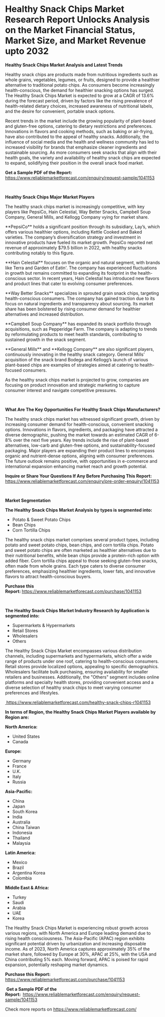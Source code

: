 <p><h1>Healthy Snack Chips Market Research Report Unlocks Analysis on the Market Financial Status, Market Size, and Market Revenue upto 2032</h1></p><p><strong>Healthy Snack Chips Market Analysis and Latest Trends</strong></p>
<p><p>Healthy snack chips are products made from nutritious ingredients such as whole grains, vegetables, legumes, or fruits, designed to provide a healthier alternative to traditional potato chips. As consumers become increasingly health-conscious, the demand for healthier snacking options has surged. The Healthy Snack Chips Market is expected to grow at a CAGR of 13.6% during the forecast period, driven by factors like the rising prevalence of health-related dietary choices, increased awareness of nutritional labels, and the desire for convenient, portable snack options.</p><p>Recent trends in the market include the growing popularity of plant-based and gluten-free options, catering to dietary restrictions and preferences. Innovations in flavors and cooking methods, such as baking or air-frying, have also contributed to the appeal of healthy snacks. Additionally, the influence of social media and the health and wellness community has led to increased visibility for brands that emphasize cleaner ingredients and sustainable sourcing. As more consumers seek snacks that align with their health goals, the variety and availability of healthy snack chips are expected to expand, solidifying their position in the overall snack food market.</p></p>
<p><strong>Get a Sample PDF of the Report:&nbsp;</strong> <a href="https://www.reliablemarketforecast.com/enquiry/request-sample/1041153?utm_campaign=2124&utm_medium=2&utm_source=Github&utm_content=ia&utm_term=14022025&utm_id=healthy-snack-chips">https://www.reliablemarketforecast.com/enquiry/request-sample/1041153</a></p>
<p>&nbsp;</p>
<p><strong>Healthy Snack Chips Major Market Players</strong></p>
<p><p>The healthy snack chips market is increasingly competitive, with key players like PepsiCo, Hain Celestial, Way Better Snacks, Campbell Soup Company, General Mills, and Kellogg Company vying for market share.</p><p>**PepsiCo** holds a significant position through its subsidiary, Lay’s, which offers various healthier options, including Kettle Cooked and Baked varieties. The company’s diversification strategy and investment in innovative products have fueled its market growth. PepsiCo reported net revenue of approximately $79.5 billion in 2022, with healthy snacks contributing notably to this figure.</p><p>**Hain Celestial** focuses on the organic and natural segment, with brands like Terra and Garden of Eatin'. The company has experienced fluctuations in growth but remains committed to expanding its footprint in the health-conscious sector. In recent years, Hain Celestial has introduced new flavors and product lines that cater to evolving consumer preferences.</p><p>**Way Better Snacks** specializes in sprouted grain snack chips, targeting health-conscious consumers. The company has gained traction due to its focus on natural ingredients and transparency about sourcing. Its market share has been bolstered by rising consumer demand for healthier alternatives and increased distribution.</p><p>**Campbell Soup Company** has expanded its snack portfolio through acquisitions, such as Pepperidge Farm. The company is adapting to trends by reformulating products to meet health standards, contributing to sustained growth in the snack segment.</p><p>**General Mills** and **Kellogg Company** are also significant players, continuously innovating in the healthy snack category. General Mills’ acquisition of the snack brand Bodega and Kellogg’s launch of various plant-based chips are examples of strategies aimed at catering to health-focused consumers.</p><p>As the healthy snack chips market is projected to grow, companies are focusing on product innovation and strategic marketing to capture consumer interest and navigate competitive pressures.</p></p>
<p>&nbsp;</p>
<p><strong>What Are The Key Opportunities For Healthy Snack Chips Manufacturers?</strong></p>
<p><p>The healthy snack chips market has witnessed significant growth, driven by increasing consumer demand for health-conscious, convenient snacking options. Innovations in flavors, ingredients, and packaging have attracted a diverse demographic, pushing the market towards an estimated CAGR of 6-8% over the next five years. Key trends include the rise of plant-based alternatives, low-carb and gluten-free options, and sustainability-focused packaging. Major players are expanding their product lines to encompass organic and nutrient-dense options, aligning with consumer preferences. The future outlook remains positive, with opportunities in e-commerce and international expansion enhancing market reach and growth potential.</p></p>
<p><strong>Inquire or Share Your Questions If Any Before Purchasing This Report:</strong> <a href="https://www.reliablemarketforecast.com/enquiry/pre-order-enquiry/1041153?utm_campaign=2124&utm_medium=2&utm_source=Github&utm_content=ia&utm_term=14022025&utm_id=healthy-snack-chips">https://www.reliablemarketforecast.com/enquiry/pre-order-enquiry/1041153</a></p>
<p>&nbsp;</p>
<p><strong>Market Segmentation</strong></p>
<p><strong>The Healthy Snack Chips Market Analysis by types is segmented into:</strong></p>
<p><ul><li>Potato & Sweet Potato Chips</li><li>Bean Chips</li><li>Corn Tortilla Chips</li></ul></p>
<p><p>The healthy snack chips market comprises several product types, including potato and sweet potato chips, bean chips, and corn tortilla chips. Potato and sweet potato chips are often marketed as healthier alternatives due to their nutritional benefits, while bean chips provide a protein-rich option with added fiber. Corn tortilla chips appeal to those seeking gluten-free snacks, often made from whole grains. Each type caters to diverse consumer preferences, emphasizing healthier ingredients, lower fats, and innovative flavors to attract health-conscious buyers.</p></p>
<p><strong>Purchase this Report:&nbsp;</strong><a href="https://www.reliablemarketforecast.com/purchase/1041153?utm_campaign=2124&utm_medium=2&utm_source=Github&utm_content=ia&utm_term=14022025&utm_id=healthy-snack-chips">https://www.reliablemarketforecast.com/purchase/1041153</a></p>
<p>&nbsp;</p>
<p><strong>The Healthy Snack Chips Market Industry Research by Application is segmented into:</strong></p>
<p><ul><li>Supermarkets & Hypermarkets</li><li>Retail Stores</li><li>Wholesalers</li><li>Others</li></ul></p>
<p><p>The Healthy Snack Chips Market encompasses various distribution channels, including supermarkets and hypermarkets, which offer a wide range of products under one roof, catering to health-conscious consumers. Retail stores provide localized options, appealing to specific demographics. Wholesalers facilitate bulk purchasing, ensuring availability for smaller retailers and businesses. Additionally, the "Others" segment includes online platforms and specialty health stores, providing convenient access and a diverse selection of healthy snack chips to meet varying consumer preferences and lifestyles.</p></p>
<p><a href="https://www.reliablemarketforecast.com/healthy-snack-chips-r1041153?utm_campaign=2124&utm_medium=2&utm_source=Github&utm_content=ia&utm_term=14022025&utm_id=healthy-snack-chips">&nbsp;https://www.reliablemarketforecast.com/healthy-snack-chips-r1041153</a></p>
<p><strong>In terms of Region, the Healthy Snack Chips Market Players available by Region are:</strong></p>
<p>
    <p> <strong> North America: </strong>
        <ul>
            <li>United States</li>
            <li>Canada</li>
        </ul>
        </p> 
    <p> <strong> Europe: </strong>
        <ul>
            <li>Germany</li>
            <li>France</li>
            <li>U.K.</li>
            <li>Italy</li>
            <li>Russia</li>
        </ul>
        </p> 
    <p> <strong> Asia-Pacific: </strong>
        <ul>
            <li>China</li>
            <li>Japan</li>
            <li>South Korea</li>
            <li>India</li>
            <li>Australia</li>
            <li>China Taiwan</li>
            <li>Indonesia</li>
            <li>Thailand</li>
            <li>Malaysia</li>
        </ul>
        </p> 
    <p> <strong> Latin America: </strong>
        <ul>
            <li>Mexico</li>
            <li>Brazil</li>
            <li>Argentina Korea</li>
            <li>Colombia</li>
        </ul>
        </p> 
    <p> <strong> Middle East & Africa: </strong>
        <ul>
            <li>Turkey</li>
            <li>Saudi</li>
            <li>Arabia</li>
            <li>UAE</li>
            <li>Korea</li>
        </ul>
    </p>
    </p>
<p><p>The Healthy Snack Chips Market is experiencing robust growth across various regions, with North America and Europe leading demand due to rising health consciousness. The Asia-Pacific (APAC) region exhibits significant potential driven by urbanization and increasing disposable income. As of 2023, North America captures approximately 35% of the market share, followed by Europe at 30%, APAC at 25%, with the USA and China contributing 5% each. Moving forward, APAC is poised for rapid expansion, potentially reshaping market dynamics.</p></p>
<p><strong>Purchase this Report: </strong><a href="https://www.reliablemarketforecast.com/purchase/1041153?utm_campaign=2124&utm_medium=2&utm_source=Github&utm_content=ia&utm_term=14022025&utm_id=healthy-snack-chips">https://www.reliablemarketforecast.com/purchase/1041153</a></p>
<p>&nbsp;<strong>Get a Sample PDF of the Report:&nbsp;&nbsp;</strong><a href="https://www.reliablemarketforecast.com/enquiry/request-sample/1041153?utm_campaign=2124&utm_medium=2&utm_source=Github&utm_content=ia&utm_term=14022025&utm_id=healthy-snack-chips">https://www.reliablemarketforecast.com/enquiry/request-sample/1041153</a></p>
<p><strong></strong></p>
<p>Check more reports on <a href="https://www.reliablemarketforecast.com/?utm_campaign=2124&utm_medium=2&utm_source=Github&utm_content=ia&utm_term=14022025&utm_id=healthy-snack-chips">https://www.reliablemarketforecast.com/</a></p>